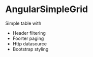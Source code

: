 # AngularSimpleGrid

Simple table with
* Header filtering
* Foorter paging
* Http datasource
* Bootstrap styling